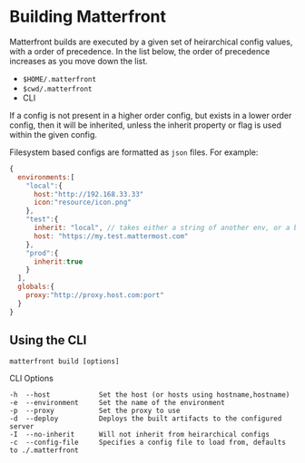 # Building Matterfront

Matterfront builds are executed by a given set of heirarchical config values, with
a order of precedence. In the list below, the order of precedence increases as
you move down the list.

- `$HOME/.matterfront`
- `$cwd/.matterfront`
- CLI

If a config is not present in a higher order config, but exists in a lower order
config, then it will be inherited, unless the inherit property or flag is used
within the given config.

Filesystem based configs are formatted as `json` files. For example:

```js
{
  environments:[
    "local":{
      host:"http://192.168.33.33"
      icon:"resource/icon.png"
    },
    "test":{
      inherit: "local", // takes either a string of another env, or a boolean
      host: "https://my.test.mattermost.com"
    },
    "prod":{
      inherit:true
    }
  ],
  globals:{
    proxy:"http://proxy.host.com:port"
  }    
}
```

## Using the CLI

```
matterfront build [options]
```

CLI Options

```
-h  --host            Set the host (or hosts using hostname,hostname)
-e  --environment     Set the name of the environment
-p  --proxy           Set the proxy to use
-d  --deploy          Deploys the built artifacts to the configured server
-I  --no-inherit      Will not inherit from heirarchical configs
-c  --config-file     Specifies a config file to load from, defaults to ./.matterfront
```
